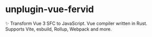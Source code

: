 # unplugin-vue-fervid
✨ Transform Vue 3 SFC to JavaScript. Vue compiler written in Rust. Supports Vite, esbuild, Rollup, Webpack and more.
